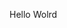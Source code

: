Hello Wolrd


















































































































































































































































































































































































































































































































































































































































































































































































































































































































































































































































































































































































































































































































































































































































































































































































































































































































































































































































































































































































































































































































































































































































































































































































































